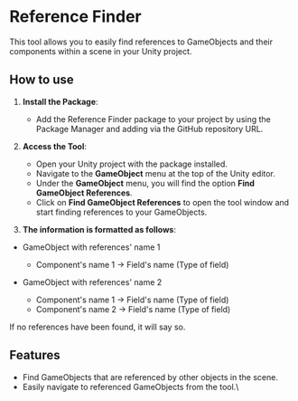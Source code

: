 # Reference Finder

This tool allows you to easily find references to GameObjects and their components within a scene in your Unity project.

## How to use

1. **Install the Package**:
   - Add the Reference Finder package to your project by using the Package Manager and adding via the GitHub repository URL.

2. **Access the Tool**:
   - Open your Unity project with the package installed.
   - Navigate to the **GameObject** menu at the top of the Unity editor.
   - Under the **GameObject** menu, you will find the option **Find GameObject References**.
   - Click on **Find GameObject References** to open the tool window and start finding references to your GameObjects.

3. **The information is formatted as follows**:
* GameObject with references' name 1
  * Component's name 1 -> Field's name (Type of field)
 
* GameObject with references' name 2
  * Component's name 1 -> Field's name (Type of field)
  * Component's name 2 -> Field's name (Type of field)

If no references have been found, it will say so.

## Features
- Find GameObjects that are referenced by other objects in the scene.
- Easily navigate to referenced GameObjects from the tool.\

